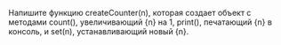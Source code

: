 Напишите функцию createCounter(n), которая создает объект с методами count(), увеличивающий {n} на 1, print(), печатающий {n} в консоль, и set(n), устанавливающий новый {n}.
